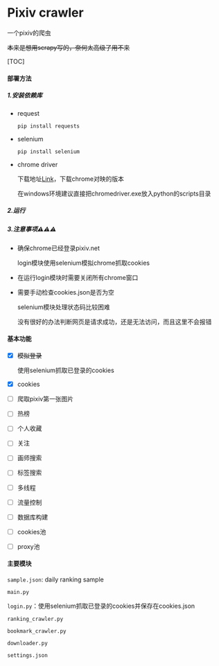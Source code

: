 # Pixiv crawler

一个pixiv的爬虫

~~本来是想用scrapy写的，奈何太高级了用不来~~

[TOC]

#### 部署方法

##### 1.安装依赖库

- request

  `pip install requests`

- selenium

  `pip install selenium`

- chrome driver

  下载地址[Link](http://npm.taobao.org/mirrors/chromedriver/)，下载chrome对映的版本

  在windows环境建议直接把chromedriver.exe放入python的scripts目录

##### 2.运行

##### 3.注意事项:warning::warning::warning:

- 确保chrome已经登录pixiv.net

  login模块使用selenium模拟chrome抓取cookies

- 在运行login模块时需要关闭所有chrome窗口

- 需要手动检查cookies.json是否为空

  selenium模块处理状态码比较困难

  没有很好的办法判断网页是请求成功，还是无法访问，而且这里不会报错

#### 基本功能

- [x] ~~模拟登录~~

  使用selenium抓取已登录的cookies

- [x] cookies

- [ ] 爬取pixiv第一张图片

- [ ] 热榜

- [ ] 个人收藏

- [ ] 关注

- [ ] 画师搜索

- [ ] 标签搜索

- [ ] 多线程

- [ ] 流量控制

- [ ] 数据库构建

- [ ] cookies池

- [ ] proxy池

#### 主要模块

`sample.json`: daily ranking sample

`main.py`

`login.py`：使用selenium抓取已登录的cookies并保存在cookies.json

`ranking_crawler.py`

`bookmark_crawler.py`

`downloader.py`

`settings.json`